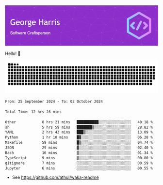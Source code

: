 ![img](./assets/github-header.png)

Hello! :wave:

<div align="center">
  <img  src="https://raw.githubusercontent.com/1999AZZAR/1999AZZAR/readme/resources/grid-snake.svg" alt="snake" />
</div>

<!--START_SECTION:waka-->

```txt
From: 25 September 2024 - To: 02 October 2024

Total Time: 12 hrs 26 mins

Other            8 hrs 21 mins   ██████████░░░░░░░░░░░░░░░   40.18 %
sh               5 hrs 59 mins   ███████▒░░░░░░░░░░░░░░░░░   28.82 %
YAML             2 hrs 43 mins   ███▒░░░░░░░░░░░░░░░░░░░░░   13.09 %
Python           1 hr 18 mins    █▓░░░░░░░░░░░░░░░░░░░░░░░   06.28 %
Makefile         59 mins         █▒░░░░░░░░░░░░░░░░░░░░░░░   04.74 %
JSON             29 mins         ▓░░░░░░░░░░░░░░░░░░░░░░░░   02.40 %
Bash             16 mins         ▒░░░░░░░░░░░░░░░░░░░░░░░░   01.34 %
TypeScript       9 mins          ▒░░░░░░░░░░░░░░░░░░░░░░░░   00.80 %
gitignore        7 mins          ░░░░░░░░░░░░░░░░░░░░░░░░░   00.59 %
Jupyter          6 mins          ░░░░░░░░░░░░░░░░░░░░░░░░░   00.55 %
```

<!--END_SECTION:waka-->

- See <https://github.com/athul/waka-readme>
